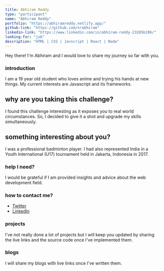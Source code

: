 ```yaml
---
title: Abhiram Reddy
type: "participant"
name: "Abhiram Reddy"
portfolio: "https://abhiramreddy.netlify.app/"
github-link: "https://github.com/nrabhiram"
linkedin-link: "https://www.linkedin.com/in/abhiram-reddy-23285b196/"
looking-for: "job"
description: "HTML | CSS | Javscript | React | Node"
---
```


Hey there! I'm Abhiram and I would love to share my journey so far with you.

### introduction

I am a 19 year old student who loves anime and trying his hands at new things. My current interests are Javascript and its frameworks.

## why are you taking this challenge?

I found this challenge interesting as it exposes you to real world circumstances. So, I decided to give it a shot and upgrade my skills simultaneously.

## something interesting about you?

I was a professional badminton player. I had also represented India in a Youth International (U17) tournament held in Jakarta, Indonesia in 2017.

### help I need?

I would be grateful if I am provided insights and advice about the web development field.

### how to contact me?

- [Twitter](https://twitter.com/nrabhiram)
- [LinkedIn](https://www.linkedin.com/in/abhiram-reddy-23285b196/)

### projects

I've not really done a lot of projects but I will keep you updated by sharing the live links and the source code once I've implemented them.


### blogs

I will share my blogs with live links once I've written them.


